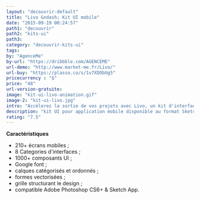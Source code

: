 ```yaml
---
layout: "decouvrir-default"
title: "Livo &ndash; Kit UI mobile"
date: "2015-09-19 00:24:57"
path1: "decouvrir"
path2: "kits-ui"
path3:
category: "decouvrir-kits-ui"
tags:
by: "AgenceMe"
by-url: "https://dribbble.com/AGENCEME"
url-demo: "http://www.market-me.fr/Livo/"
url-buy: "https://plasso.co/s/1v7XDObUg5"
pricecurrency : "$"
price: "48"
url-version-gratuite:
image: "kit-ui-livo-animation.gif"
image-2: "kit-ui-livo.jpg"
intro: "Accélerez la sortie de vos projets avec Livo, un kit d'interfaces mobiles disponible au format Sketch & Photoshop. En quelques heures, obtenez les premières interfaces d'une application élégante et intuitive. Plus de 210 écrans mobiles couvrant 8 catégories de parcours utilisateurs sont à votre disposition. Chaque écran est entièrement personnalisable avec un accès facilité aux éléments UI. Fait particulièrement rare, le shop produisant ce kit UI est basé en France."
description: "kit UI pour application mobile disponible au format Sketch & Photoshop"
rating: "7.5"
---
```


**Caractéristiques**

* 210+ écrans mobiles ;
* 8 Categories d'interfaces ;
* 1000+ composants UI ;
* Google font ;
* calques catégorisés et ordonnés ;
* formes vectorisées ;
* grille structurant le design ;
* compatible Adobe Photoshop CS6+ & Sketch App.

